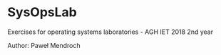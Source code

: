 # SysOpsLab
Exercises for operating systems laboratories - AGH IET 2018 2nd year

Author: Paweł Mendroch
